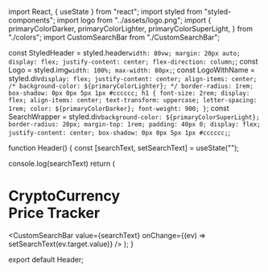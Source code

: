 import React, { useState } from "react";
import styled from "styled-components";
import logo from "../assets/logo.png";
import {
  primaryColorDarker,
  primaryColorLighter,
  primaryColorSuperLight,
} from "./colors";
import CustomSearchBar from "./CustomSearchBar";

const StyledHeader = styled.header`
  width: 80vw;
  margin: 20px auto;
  display: flex;
  justify-content: center;
  flex-direction: column;
`;
const Logo = styled.img`
  width: 100%;
  max-width: 80px;
`;
const LogoWithName = styled.div`
  display: flex;
  justify-content: center;
  align-items: center;
  /* background-color: ${primaryColorLighter}; */
  border-radius: 1rem;
  box-shadow: 0px 0px 5px 1px #cccccc;
  h1 {
    font-size: 2rem;
    display: flex;
    align-items: center;
    text-transform: uppercase;
    letter-spacing: 1rem;
    color: ${primaryColorDarker};
    font-weight: 900;
  }
`;
const SearchWrapper = styled.div`
  background-color: ${primaryColorSuperLight};
  border-radius: 20px;
  margin-top: 1rem;
  padding: 40px 0;
  display: flex;
  justify-content: center;
  box-shadow: 0px 0px 5px 1px #cccccc;
`;

function Header() {
  const [searchText, setSearchText] = useState("");

  console.log(searchText)
  return (
    <StyledHeader>
      <div>
        <LogoWithName className="">
          <figure>
            <Logo src={logo} alt="" />
          </figure>
          <h1>
            CryptoCurrency <br /> Price Tracker
          </h1>
        </LogoWithName>
      </div>
      <SearchWrapper>
        <CustomSearchBar
          value={searchText}
          onChange={(ev) => setSearchText(ev.target.value)}
        />
      </SearchWrapper>
    </StyledHeader>
  );
}

export default Header;
